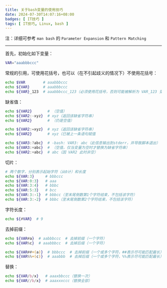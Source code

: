 ```yaml
---
title: 关于bash变量的使用技巧
date: 2024-07-30T14:07:16+08:00
badges: [ IT技巧 ]
tags: [ IT技巧, Linux, bash ]
---
```


注：详细可参考 `man bash` 的 `Parameter Expansion` 和 `Pattern Matching`

---

首先，初始化如下变量：
```sh
VAR="aaabbbccc"
```

常规的引用，可使用花括号，也可以（在不引起歧义的情况下）不使用花括号：
```sh
echo $VAR        # aaabbbccc
echo ${VAR}      # aaabbbccc
echo ${VAR}_123  # aaabbbccc_123（必须使用花括号，否则可能被解析为 VAR_123 变量）
```

缺省值：
```sh
echo ${VAR2}       # （空值）
echo ${VAR2:-xyz}  # xyz（返回该缺省字符串）
echo ${VAR2}       # （仍是空值）

echo ${VAR2:=xyz}  # xyz（返回该缺省字符串）
echo ${VAR2}       # xyz（已被上一条语句赋值

echo ${VAR3:?abc}  # -bash: VAR3: abc（此信息输出到stderr，并导致脚本退出）
echo ${VAR3:+abc}  # （空值，仅当变量为空时才替换为缺省字符串）
echo ${VAR2:+abc}  # abc（因 VAR2 此时非空）
```

切片：
```sh
# 两个数字，分别表示起始字符（从0计）和长度
echo ${VAR:3}     # bbbccc
echo ${VAR:0:3}   # aaa
echo ${VAR:3:4}   # bbbc
echo ${VAR:5:3}   # bcc
echo ${VAR:3:-1}  # bbbcc（至末尾倒数第1个字符结束，不包括该字符）
echo ${VAR:3:-2}  # bbbc（至末尾倒数第2个字符结束，不包括该字符）
```

字符长度：
```sh
echo ${#VAR}  # 9
```

去掉前缀：
```sh
echo ${VAR#a}  # aabbbccc  # 去掉前缀（一个字符）
echo ${VAR%c}  # aaabbbcc  # 去掉后缀（一个字符）

echo ${VAR##+(a)}  # bbbccc  # 去掉前缀（一个或多个字符，##表示尽可能匹配最长）
echo ${VAR%%+(c)}  # aaabbb  # 去掉后缀（一个或多个字符，%%表示尽可能匹配最长）
```

替换：
```sh
echo ${VAR/b/x}   # aaaxbbccc（替换一次）
echo ${VAR//b/x}  # aaaxxxccc（替换全部）
```
